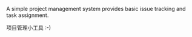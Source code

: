 A simple project management system provides basic issue tracking and task assignment.

项目管理小工具 :-)

